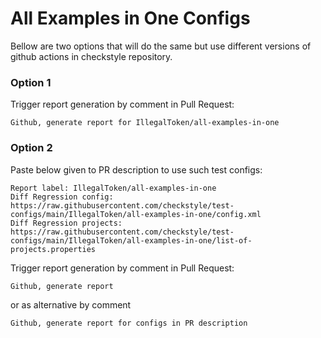 # All Examples in One Configs

Bellow are two options that will do the same but use different versions
of github actions in checkstyle repository.


### Option 1
Trigger report generation by comment in Pull Request:
```
Github, generate report for IllegalToken/all-examples-in-one
```

### Option 2

Paste below given to PR description to use such test configs:
```
Report label: IllegalToken/all-examples-in-one
Diff Regression config: https://raw.githubusercontent.com/checkstyle/test-configs/main/IllegalToken/all-examples-in-one/config.xml
Diff Regression projects: https://raw.githubusercontent.com/checkstyle/test-configs/main/IllegalToken/all-examples-in-one/list-of-projects.properties
```

Trigger report generation by comment in Pull Request:
```
Github, generate report
```
or as alternative by comment
```
Github, generate report for configs in PR description
```
